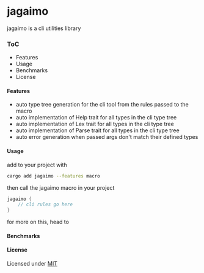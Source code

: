 <h1>jagaimo</h1> 
jagaimo is a cli utilities library

### ToC
* Features
* Usage
* Benchmarks
* License

#### Features 
* auto type tree generation for the cli tool from the rules passed to the macro
* auto implementation of Help trait for all types in the cli type tree
* auto implementation of Lex trait for all types in the cli type tree
* auto implementation of Parse trait for all types in the cli type tree
* auto error generation when passed args don't match their defined types 

#### Usage 

add to your project with
```bash
cargo add jagaimo --features macro
```

then call the jagaimo macro in your project
```rust
jagaimo {
    // cli rules go here 
}
```
for more on this, head to <a href="examples"></a>


#### Benchmarks 


#### License 
Licensed under <a href = "LICENSE">MIT</a>

